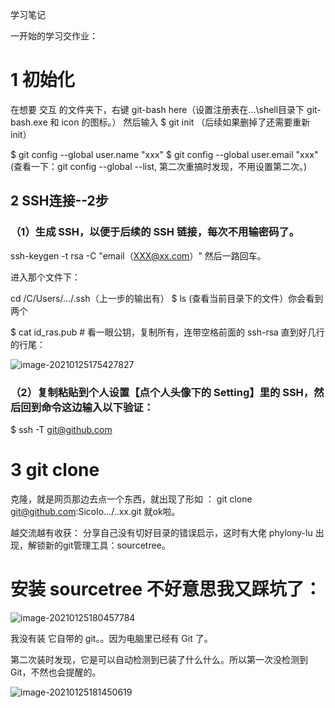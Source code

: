 学习笔记



一开始的学习交作业：

# 1 初始化

在想要 交互 的文件夹下，右键 git-bash here（设置注册表在...\shell目录下 git-bash.exe 和 icon 的图标。）
然后输入
$ git init （后续如果删掉了还需要重新 init）

$ git config --global user.name "xxx"
$ git config --global user.email "xxx"
(查看一下：git config --global --list, 第二次重搞时发现，不用设置第二次。)

## 2 SSH连接--2步

### （1）生成 SSH，以便于后续的 SSH 链接，每次不用输密码了。

ssh-keygen -t rsa -C "email（XXX@xx.com）"
然后一路回车。

进入那个文件下：

cd /C/Users/.../.ssh（上一步的输出有）
$ ls   (查看当前目录下的文件）你会看到两个

$ cat id_ras.pub   # 看一眼公钥，复制所有，连带空格前面的 ssh-rsa 直到好几行的行尾：

![image-20210125175427827](C:\Users\ASUS\AppData\Roaming\Typora\typora-user-images\image-20210125175427827.png)

### （2）复制粘贴到个人设置【点个人头像下的 Setting】里的 SSH，然后回到命令这边输入以下验证：
$ ssh -T git@github.com

# 3 git clone 

克隆，就是网页那边去点一个东西，就出现了形如 ： git clone git@github.com:Sicolo.../..xx.git
就ok啦。

越交流越有收获：
分享自己没有切好目录的错误启示，这时有大佬 phylony-lu 出现，解锁新的git管理工具：sourcetree。



# 安装 sourcetree 不好意思我又踩坑了：

![image-20210125180457784](C:\Users\ASUS\AppData\Roaming\Typora\typora-user-images\image-20210125180457784.png)

我没有装 它自带的 git。。因为电脑里已经有 Git 了。

第二次装时发现，它是可以自动检测到已装了什么什么。所以第一次没检测到 Git，不然也会提醒的。

![image-20210125181450619](C:\Users\ASUS\AppData\Roaming\Typora\typora-user-images\image-20210125181450619.png)